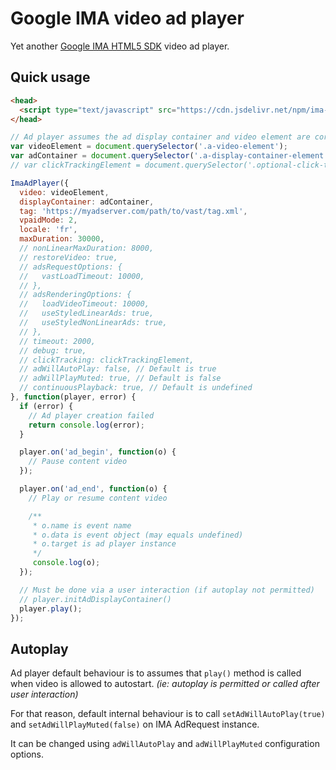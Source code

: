 # Google IMA video ad player

Yet another [Google IMA HTML5 SDK](https://developers.google.com/interactive-media-ads/docs/sdks/html5) video ad player.

## Quick usage

```html
<head>
  <script type="text/javascript" src="https://cdn.jsdelivr.net/npm/ima-ad-player@latest/dist/ima-ad-player.min.js"></script>
</head>
```

```javascript
// Ad player assumes the ad display container and video element are correctly positioned and sized
var videoElement = document.querySelector('.a-video-element');
var adContainer = document.querySelector('.a-display-container-element');
// var clickTrackingElement = document.querySelector('.optional-click-tracking-element');

ImaAdPlayer({
  video: videoElement,
  displayContainer: adContainer,
  tag: 'https://myadserver.com/path/to/vast/tag.xml',
  vpaidMode: 2,
  locale: 'fr',
  maxDuration: 30000,
  // nonLinearMaxDuration: 8000,
  // restoreVideo: true,
  // adsRequestOptions: {
  //   vastLoadTimeout: 10000,
  // },
  // adsRenderingOptions: {
  //   loadVideoTimeout: 10000,
  //   useStyledLinearAds: true,
  //   useStyledNonLinearAds: true,
  // },
  // timeout: 2000,
  // debug: true,
  // clickTracking: clickTrackingElement,
  // adWillAutoPlay: false, // Default is true
  // adWillPlayMuted: true, // Default is false
  // continuousPlayback: true, // Default is undefined
}, function(player, error) {
  if (error) {
    // Ad player creation failed
    return console.log(error);
  }

  player.on('ad_begin', function(o) {
    // Pause content video
  });

  player.on('ad_end', function(o) {
    // Play or resume content video

    /**
     * o.name is event name
     * o.data is event object (may equals undefined)
     * o.target is ad player instance
     */
     console.log(o);
  });

  // Must be done via a user interaction (if autoplay not permitted)
  // player.initAdDisplayContainer()
  player.play();
});
```

## Autoplay

Ad player default behaviour is to assumes that `play()` method is called when video is allowed to autostart. _(ie: autoplay is permitted or called after user interaction)_

For that reason, default internal behaviour is to call `setAdWillAutoPlay(true)` and `setAdWillPlayMuted(false)` on IMA AdRequest instance.

It can be changed using `adWillAutoPlay` and `adWillPlayMuted` configuration options.
